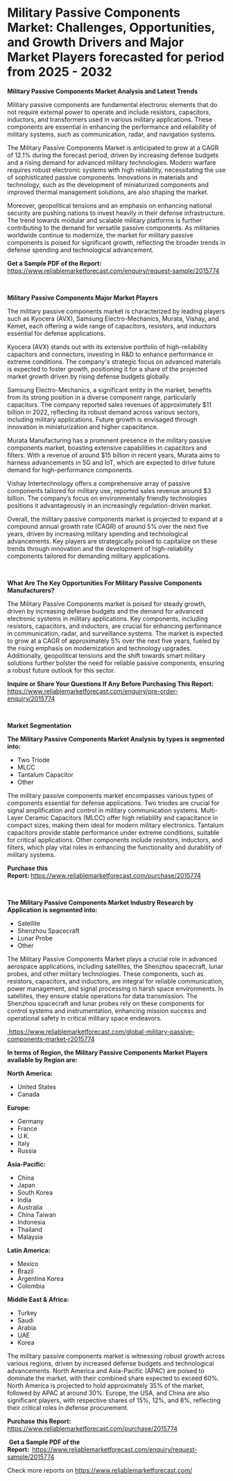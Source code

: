 <p><h1>Military Passive Components Market: Challenges, Opportunities, and Growth Drivers and Major Market Players forecasted for period from 2025 - 2032</h1></p><p><strong>Military Passive Components Market Analysis and Latest Trends</strong></p>
<p><p>Military passive components are fundamental electronic elements that do not require external power to operate and include resistors, capacitors, inductors, and transformers used in various military applications. These components are essential in enhancing the performance and reliability of military systems, such as communication, radar, and navigation systems. </p><p>The Military Passive Components Market is anticipated to grow at a CAGR of 12.1% during the forecast period, driven by increasing defense budgets and a rising demand for advanced military technologies. Modern warfare requires robust electronic systems with high reliability, necessitating the use of sophisticated passive components. Innovations in materials and technology, such as the development of miniaturized components and improved thermal management solutions, are also shaping the market.</p><p>Moreover, geopolitical tensions and an emphasis on enhancing national security are pushing nations to invest heavily in their defense infrastructure. The trend towards modular and scalable military platforms is further contributing to the demand for versatile passive components. As militaries worldwide continue to modernize, the market for military passive components is poised for significant growth, reflecting the broader trends in defense spending and technological advancement.</p></p>
<p><strong>Get a Sample PDF of the Report:&nbsp;</strong> <a href="https://www.reliablemarketforecast.com/enquiry/request-sample/2015774?utm_campaign=1167&utm_medium=2&utm_source=Github&utm_content=ia&utm_term=17012025&utm_id=military-passive-components">https://www.reliablemarketforecast.com/enquiry/request-sample/2015774</a></p>
<p>&nbsp;</p>
<p><strong>Military Passive Components Major Market Players</strong></p>
<p><p>The military passive components market is characterized by leading players such as Kyocera (AVX), Samsung Electro-Mechanics, Murata, Vishay, and Kemet, each offering a wide range of capacitors, resistors, and inductors essential for defense applications. </p><p>Kyocera (AVX) stands out with its extensive portfolio of high-reliability capacitors and connectors, investing in R&D to enhance performance in extreme conditions. The company's strategic focus on advanced materials is expected to foster growth, positioning it for a share of the projected market growth driven by rising defense budgets globally.</p><p>Samsung Electro-Mechanics, a significant entity in the market, benefits from its strong position in a diverse component range, particularly capacitors. The company reported sales revenues of approximately $11 billion in 2022, reflecting its robust demand across various sectors, including military applications. Future growth is envisaged through innovation in miniaturization and higher capacitance.</p><p>Murata Manufacturing has a prominent presence in the military passive components market, boasting extensive capabilities in capacitors and filters. With a revenue of around $15 billion in recent years, Murata aims to harness advancements in 5G and IoT, which are expected to drive future demand for high-performance components.</p><p>Vishay Intertechnology offers a comprehensive array of passive components tailored for military use, reported sales revenue around $3 billion. The company’s focus on environmentally friendly technologies positions it advantageously in an increasingly regulation-driven market.</p><p>Overall, the military passive components market is projected to expand at a compound annual growth rate (CAGR) of around 5% over the next five years, driven by increasing military spending and technological advancements. Key players are strategically poised to capitalize on these trends through innovation and the development of high-reliability components tailored for demanding military applications.</p></p>
<p>&nbsp;</p>
<p><strong>What Are The Key Opportunities For Military Passive Components Manufacturers?</strong></p>
<p><p>The Military Passive Components market is poised for steady growth, driven by increasing defense budgets and the demand for advanced electronic systems in military applications. Key components, including resistors, capacitors, and inductors, are crucial for enhancing performance in communication, radar, and surveillance systems. The market is expected to grow at a CAGR of approximately 5% over the next five years, fueled by the rising emphasis on modernization and technology upgrades. Additionally, geopolitical tensions and the shift towards smart military solutions further bolster the need for reliable passive components, ensuring a robust future outlook for this sector.</p></p>
<p><strong>Inquire or Share Your Questions If Any Before Purchasing This Report:</strong> <a href="https://www.reliablemarketforecast.com/enquiry/pre-order-enquiry/2015774?utm_campaign=1167&utm_medium=2&utm_source=Github&utm_content=ia&utm_term=17012025&utm_id=military-passive-components">https://www.reliablemarketforecast.com/enquiry/pre-order-enquiry/2015774</a></p>
<p>&nbsp;</p>
<p><strong>Market Segmentation</strong></p>
<p><strong>The Military Passive Components Market Analysis by types is segmented into:</strong></p>
<p><ul><li>Two Triode</li><li>MLCC</li><li>Tantalum Capacitor</li><li>Other</li></ul></p>
<p><p>The military passive components market encompasses various types of components essential for defense applications. Two triodes are crucial for signal amplification and control in military communication systems. Multi-Layer Ceramic Capacitors (MLCC) offer high reliability and capacitance in compact sizes, making them ideal for modern military electronics. Tantalum capacitors provide stable performance under extreme conditions, suitable for critical applications. Other components include resistors, inductors, and filters, which play vital roles in enhancing the functionality and durability of military systems.</p></p>
<p><strong>Purchase this Report:&nbsp;</strong><a href="https://www.reliablemarketforecast.com/purchase/2015774?utm_campaign=1167&utm_medium=2&utm_source=Github&utm_content=ia&utm_term=17012025&utm_id=military-passive-components">https://www.reliablemarketforecast.com/purchase/2015774</a></p>
<p>&nbsp;</p>
<p><strong>The Military Passive Components Market Industry Research by Application is segmented into:</strong></p>
<p><ul><li>Satellite</li><li>Shenzhou Spacecraft</li><li>Lunar Probe</li><li>Other</li></ul></p>
<p><p>The Military Passive Components Market plays a crucial role in advanced aerospace applications, including satellites, the Shenzhou spacecraft, lunar probes, and other military technologies. These components, such as resistors, capacitors, and inductors, are integral for reliable communication, power management, and signal processing in harsh space environments. In satellites, they ensure stable operations for data transmission. The Shenzhou spacecraft and lunar probes rely on these components for control systems and instrumentation, enhancing mission success and operational safety in critical military space endeavors.</p></p>
<p><a href="https://www.reliablemarketforecast.com/global-military-passive-components-market-r2015774?utm_campaign=1167&utm_medium=2&utm_source=Github&utm_content=ia&utm_term=17012025&utm_id=military-passive-components">&nbsp;https://www.reliablemarketforecast.com/global-military-passive-components-market-r2015774</a></p>
<p><strong>In terms of Region, the Military Passive Components Market Players available by Region are:</strong></p>
<p>
    <p> <strong> North America: </strong>
        <ul>
            <li>United States</li>
            <li>Canada</li>
        </ul>
        </p> 
    <p> <strong> Europe: </strong>
        <ul>
            <li>Germany</li>
            <li>France</li>
            <li>U.K.</li>
            <li>Italy</li>
            <li>Russia</li>
        </ul>
        </p> 
    <p> <strong> Asia-Pacific: </strong>
        <ul>
            <li>China</li>
            <li>Japan</li>
            <li>South Korea</li>
            <li>India</li>
            <li>Australia</li>
            <li>China Taiwan</li>
            <li>Indonesia</li>
            <li>Thailand</li>
            <li>Malaysia</li>
        </ul>
        </p> 
    <p> <strong> Latin America: </strong>
        <ul>
            <li>Mexico</li>
            <li>Brazil</li>
            <li>Argentina Korea</li>
            <li>Colombia</li>
        </ul>
        </p> 
    <p> <strong> Middle East & Africa: </strong>
        <ul>
            <li>Turkey</li>
            <li>Saudi</li>
            <li>Arabia</li>
            <li>UAE</li>
            <li>Korea</li>
        </ul>
    </p>
    </p>
<p><p>The military passive components market is witnessing robust growth across various regions, driven by increased defense budgets and technological advancements. North America and Asia-Pacific (APAC) are poised to dominate the market, with their combined share expected to exceed 60%. North America is projected to hold approximately 35% of the market, followed by APAC at around 30%. Europe, the USA, and China are also significant players, with respective shares of 15%, 12%, and 8%, reflecting their critical roles in defense procurement.</p></p>
<p><strong>Purchase this Report: </strong><a href="https://www.reliablemarketforecast.com/purchase/2015774?utm_campaign=1167&utm_medium=2&utm_source=Github&utm_content=ia&utm_term=17012025&utm_id=military-passive-components">https://www.reliablemarketforecast.com/purchase/2015774</a></p>
<p>&nbsp;<strong>Get a Sample PDF of the Report:&nbsp;&nbsp;</strong><a href="https://www.reliablemarketforecast.com/enquiry/request-sample/2015774?utm_campaign=1167&utm_medium=2&utm_source=Github&utm_content=ia&utm_term=17012025&utm_id=military-passive-components">https://www.reliablemarketforecast.com/enquiry/request-sample/2015774</a></p>
<p><strong></strong></p>
<p>Check more reports on <a href="https://www.reliablemarketforecast.com/?utm_campaign=1167&utm_medium=2&utm_source=Github&utm_content=ia&utm_term=17012025&utm_id=military-passive-components">https://www.reliablemarketforecast.com/</a></p>